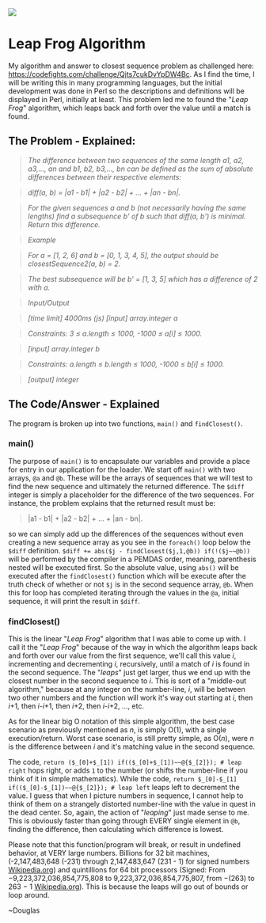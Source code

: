 <img src="https://weaknetlabs.com/images/mathematicslogo.png"/>

# Leap Frog Algorithm
My algorithm and answer to closest sequence problem as challenged here: https://codefights.com/challenge/Qjts7cukDvYpDW4Bc. As I find the time, I will be writing this in many programming languages, but the initial development was done in Perl so the descriptions and definitions will be displayed in Perl, initially at least. This problem led me to found the "*Leap Frog*" algorithm, which leaps back and forth over the value until a match is found.

## The Problem - Explained:

>_The difference between two sequences of the same length a1, a2, a3,..., an and b1, b2, b3,..., bn can be defined as the sum of absolute differences between their respective elements:_

>_diff(a, b) = |a1 - b1| + |a2 - b2| + ... + |an - bn|._

>_For the given sequences a and b (not necessarily having the same lengths) find a subsequence b' of b such that diff(a, b') is minimal. Return this difference._

>_Example_

>_For a = [1, 2, 6] and b = [0, 1, 3, 4, 5], the output should be
closestSequence2(a, b) = 2._

>_The best subsequence will be b' = [1, 3, 5] which has a difference of 2 with a._

>_Input/Output_

>_[time limit] 4000ms (js)
[input] array.integer a_

>_Constraints:
3 ≤ a.length ≤ 1000,
-1000 ≤ a[i] ≤ 1000._

>_[input] array.integer b_

>_Constraints:
a.length ≤ b.length ≤ 1000,
-1000 ≤ b[i] ≤ 1000._

>_[output] integer_

## The Code/Answer - Explained

The program is broken up into two functions, `main()` and `findClosest()`.

### main()
The purpose of `main()` is to encapsulate our variables and provide a place for entry in our application for the loader. We start off `main()` with two arrays, `@a` and `@b`. These will be the arrays of sequences that we will test to find the new sequence and ultimately the returned difference. The `$diff` integer is simply a placeholder for the difference of the two sequences. For instance, the problem explains that the returned result must be:

>|a1 - b1| + |a2 - b2| + ... + |an - bn|.

so we can simply add up the differences of the sequences without even creating a new sequence array as you see in the `foreach()` loop below the `$diff` definition. `$diff += abs($j - findClosest($j,1,@b)) if(!($j~~@b))` will be performed by the compiler in a PEMDAS order, meaning, parenthesis nested will be executed first. So the absolute value, using `abs()` will be executed after the `findClosest()` function which will be execute after the truth check of whether or not `$j` is in the second sequence array, `@b`. When this for loop has completed iterating through the values in the `@a`, initial sequence, it will print the result in `$diff`.

### findClosest()
This is the linear "*Leap Frog*" algorithm that I was able to come up with. I call it the "*Leap Frog*" because of the way in which the algorithm leaps back and forth over our value from the first sequence, we'll call this value *i*, incrementing and decrementing *i*, recursively, until a match of *i* is found in the second sequence. The "*leaps*" just get larger, thus we end up with the closest number in the second sequence to *i*. This is sort of a "middle-out algorithm," because at any integer on the number-line, *i*, will be between two other numbers and the function will work it's way out starting at *i*, then *i*+1, then *i*-*i*+1, then *i*+2, then *i*-*i*+2, ..., etc. 

As for the linear big O notation of this simple algorithm, the best case scenario as previously mentioned as *n*, is simply O(1), with a single execution/return. Worst case scenario, is still pretty simple, as O(*n*), were *n* is the difference between *i* and it's matching value in the second sequence.

The code, `return ($_[0]+$_[1]) if(($_[0]+$_[1])~~@{$_[2]}); # leap right` hops right, or adds `1` to the number (or shifts the number-line if you think of it in simple mathematics). While the code, `return $_[0]-$_[1] if(($_[0]-$_[1])~~@{$_[2]}); # leap left` leaps left to decrement the value. I guess that when I picture numbers in sequence, I cannot help to think of them on a strangely distorted number-line with the value in quest in the dead center. So, again, the action of "*leaping*" just made sense to me. This is obviously faster than going through EVERY single element in `@b`, finding the difference, then calculating which difference is lowest.

Please note that this function/program will break, or result in undefined behavior, at VERY large numbers. Billions for 32 bit machines, (-2,147,483,648 (-231) through 2,147,483,647 (231 - 1) for signed numbers [Wikipedia.org](https://en.wikipedia.org/wiki/32-bit)) and quintillions for 64 bit processors (Signed: From −9,223,372,036,854,775,808 to 9,223,372,036,854,775,807, from −(263) to 263 − 1 [Wikipedia.org](https://en.wikipedia.org/wiki/Integer_(computer_science)#Common_integral_data_types)). This is because the leaps will go out of bounds or loop around.

~Douglas

